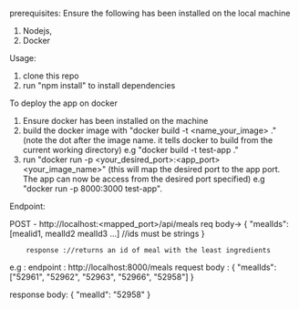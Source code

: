 prerequisites: Ensure the following has been installed on the local machine
1. Nodejs,
2. Docker

Usage:
1. clone this repo
2. run "npm install" to install dependencies

To deploy the app on docker
1. Ensure docker has been installed on the machine
2. build the docker image with "docker build -t <name_your_image> ." (note the dot after the image name. it tells docker to build from the current working directory) e.g "docker build -t test-app ."
3. run "docker run -p <your_desired_port>:<app_port> <your_image_name>" (this will map the desired port to the app port. The app can now be access from the desired port specified) 
e.g "docker run -p 8000:3000 test-app".

Endpoint:

POST -
 http://localhost:<mapped_port>/api/meals
        req body-> {
                 "mealIds":[mealid1, mealId2 mealId3 ...] //ids must be strings
        }



        response ://returns an id of meal with the least ingredients

e.g :
endpoint : http://localhost:8000/meals
request body : {
	"mealIds":["52961", "52962", "52963", "52966", "52958"]
}

response body: {
    "mealId": "52958"
}
